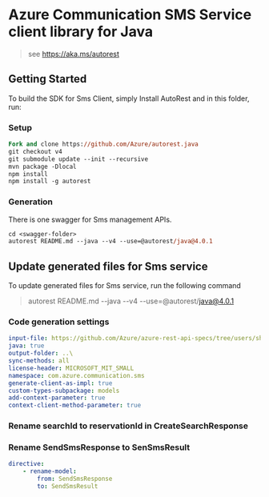# Azure Communication SMS Service client library for Java

> see https://aka.ms/autorest
## Getting Started

To build the SDK for Sms Client, simply Install AutoRest and in this folder, run:

### Setup
```ps
Fork and clone https://github.com/Azure/autorest.java
git checkout v4
git submodule update --init --recursive
mvn package -Dlocal
npm install
npm install -g autorest
```

### Generation

There is one swagger for Sms management APIs.

```ps
cd <swagger-folder>
autorest README.md --java --v4 --use=@autorest/java@4.0.1
```

## Update generated files for Sms service
To update generated files for Sms service, run the following command

> autorest README.md --java --v4 --use=@autorest/java@4.0.1

### Code generation settings
``` yaml
input-file: https://github.com/Azure/azure-rest-api-specs/tree/users/shamkh/featureSendSmsChanges/specification/communication/data-plane/Microsoft.CommunicationServicesSms/stable/2021-03-07/communicationservicessms.json
java: true
output-folder: ..\
sync-methods: all
license-header: MICROSOFT_MIT_SMALL	
namespace: com.azure.communication.sms	
generate-client-as-impl: true	
custom-types-subpackage: models
add-context-parameter: true
context-client-method-parameter: true
```
### Rename searchId to reservationId in CreateSearchResponse

### Rename SendSmsResponse to SenSmsResult

``` yaml
directive:
    - rename-model:
        from: SendSmsResponse
        to: SendSmsResult
```
